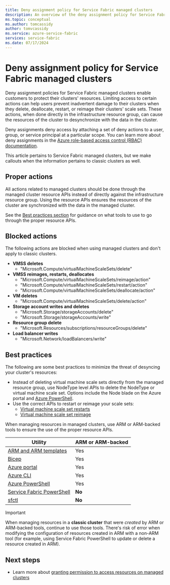 ```yaml
---
title: Deny assignment policy for Service Fabric managed clusters
description: An overview of the deny assignment policy for Service Fabric managed clusters.
ms.topic: conceptual
ms.author: tomcassidy
author: tomvcassidy
ms.service: azure-service-fabric
services: service-fabric
ms.date: 07/17/2024
---
```


# Deny assignment policy for Service Fabric managed clusters

Deny assignment policies for Service Fabric managed clusters enable customers to protect their clusters' resources. Limiting access to certain actions can help users prevent inadvertent damage to their clusters when they delete, deallocate, restart, or reimage their clusters' scale sets. These actions, when done directly in the infrastructure resource group, can cause the resources of the cluster to desynchronize with the data in the cluster.

Deny assignments deny access by attaching a set of deny actions to a user, group, or service principal at a particular scope. You can learn more about deny assignments in the [Azure role-based access control (RBAC) documentation](/azure/role-based-access-control/deny-assignments).

This article pertains to Service Fabric managed clusters, but we make callouts when the information pertains to classic clusters as well.

## Proper actions

All actions related to managed clusters should be done through the managed cluster resource APIs instead of directly against the infrastructure resource group. Using the resource APIs ensures the resources of the cluster are synchronized with the data in the managed cluster.

See the [Best practices section](#best-practices) for guidance on what tools to use to go through the proper resource APIs.

## Blocked actions

The following actions are blocked when using managed clusters and don't apply to classic clusters.

* **VMSS deletes**
    * "Microsoft.Compute/virtualMachineScaleSets/delete"
* **VMSS reimages, restarts, deallocates**
    * "Microsoft.Compute/virtualMachineScaleSets/reimage/action"
    * "Microsoft.Compute/virtualMachineScaleSets/restart/action"
    * "Microsoft.Compute/virtualMachineScaleSets/deallocate/action"
* **VM deletes**
    * "Microsoft.Compute/virtualMachineScaleSets/delete/action"
* **Storage account writes and deletes**
    * "Microsoft.Storage/storageAccounts/delete"
    * "Microsoft.Storage/storageAccounts/write"
* **Resource group delete**
    * "Microsoft.Resources/subscriptions/resourceGroups/delete"
* **Load balancer writes**
    * "Microsoft.Network/loadBalancers/write"

## Best practices

The following are some best practices to minimize the threat of desyncing your cluster's resources:

* Instead of deleting virtual machine scale sets directly from the managed resource group, use NodeType level APIs to delete the NodeType or virtual machine scale set. Options include the Node blade on the Azure portal and [Azure PowerShell](/powershell/module/az.servicefabric/remove-azservicefabricmanagednodetype).
* Use the correct APIs to restart or reimage your scale sets:
  * [Virtual machine scale set restarts](/powershell/module/az.servicefabric/restart-azservicefabricmanagednodetype)
  * [Virtual machine scale set reimage](/powershell/module/az.servicefabric/set-azservicefabricmanagednodetype)

When managing resources in managed clusters, use ARM or ARM-backed tools to ensure the use of the proper resource APIs.

| Utility | ARM or ARM-backed |
| - | - |
| [ARM and ARM templates](/azure/templates/microsoft.servicefabric/clusters?pivots=deployment-language-arm-template) | Yes |
| [Bicep](/azure/templates/microsoft.servicefabric/clusters?pivots=deployment-language-bicep) | Yes |
| [Azure portal](https://portal.azure.com) | Yes |
| [Azure CLI](/cli/azure/sf?view=azure-cli-latest&preserve-view=true) | Yes |
| [Azure PowerShell](/powershell/module/az.servicefabric/?view=azps-12.1.0&preserve-view=true) | Yes |
| [Service Fabric PowerShell](/powershell/module/servicefabric/?view=azureservicefabricps&preserve-view=true) | **No** |
| [sfctl](service-fabric-sfctl.md) | **No** |

> [!IMPORTANT]
> When managing resources in a **classic cluster** that were *created* by ARM or ARM-backed tools, continue to use those tools. There's risk of error when modifying the configuration of resources created in ARM with a non-ARM tool (for example, using Service Fabric PowerShell to update or delete a resource created in ARM).

## Next steps

* Learn more about [granting permission to access resources on managed clusters](how-to-managed-cluster-grant-access-other-resources.md)
